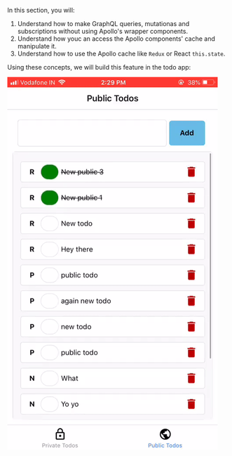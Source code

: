 In this section, you will:

1. Understand how to make GraphQL queries, mutationas and subscriptions without using Apollo's wrapper components.
2. Understand how youc an access the Apollo components' cache and manipulate it.
3. Understand how to use the Apollo cache like `Redux` or React `this.state`.

Using these concepts, we will build this feature in the todo app:

![paginate-gif](../images/paginate.gif)
